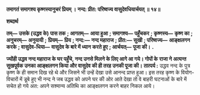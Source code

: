 **तमागतं समागश्य कृष्णस्यानुचरं प्रियम् ।** **नन्द: प्रीत: परिष्वज्य वासुदेवधियार्चयत् ॥ १४॥** 

**शब्दार्थ** 

**तम्—** **उसके (उद्धव के) पास तक** **; आगतम्—** **आया हुआ** **; समागश्य—** **पहुँचकर** **; कृष्णस्य—** **कृष्ण का** **; अनुचरम्—** **अनुयायी** **;** **प्रियम्—** **प्रिय** **; नन्द:—** **नन्द महाराज** **; प्रीत:—** **सुखी** **; परिष्वज्य—** **आङ्क्षलगन करके** **; वासुदेव-धिया—** **वासुदेव के बारे में ध्यान** **करते हुए** **; आर्चयत्—** **पूजा की।** **.** 

**ज्योंही उद्धव नन्द महाराज के घर पहुँचे, नन्द उनसे मिलने के लिए आगे आ गये। गोपों के** **राजा ने अत्यन्त सुखपूर्वक उनका आङ्क्षलगन किया और वासुदेव की ही तरह उनकी पूजा की।** **तात्पर्य :** उद्धव नन्द के पुत्र कृष्ण के ही समान दिख रहे थे और जिसने भी उन्हें देखा उसे आनन्द प्राप्त हुआ। इस तरह कृष्ण के वियोग-विचारों में डूबे हुए भी नन्द ने जब उद्धव को अपने घर की ओर आते देखा तो वे बाहरी घटनाओं के बारे में सचेत हो गये अत: अपने सश्मान्य अतिथि का आङ्क्षलगन करने बाहर निकल आये।  